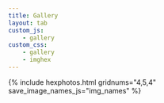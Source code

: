 ```yaml
---
title: Gallery
layout: tab
custom_js:
    - gallery
custom_css:
    - gallery
    - imghex
---
```


{% include hexphotos.html 
    gridnums="4,5,4" 
    save_image_names_js="img_names" 
%}